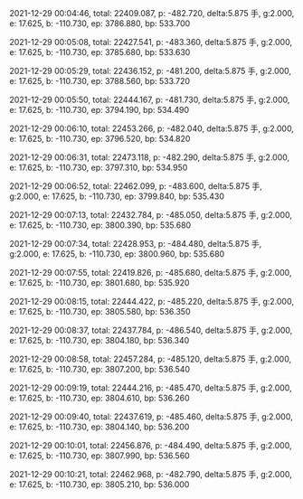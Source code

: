 2021-12-29 00:04:46, total: 22409.087, p: -482.720, delta:5.875 手, g:2.000, e: 17.625, b: -110.730, ep: 3786.880, bp: 533.700

2021-12-29 00:05:08, total: 22427.541, p: -483.360, delta:5.875 手, g:2.000, e: 17.625, b: -110.730, ep: 3785.680, bp: 533.630

2021-12-29 00:05:29, total: 22436.152, p: -481.200, delta:5.875 手, g:2.000, e: 17.625, b: -110.730, ep: 3788.560, bp: 533.720

2021-12-29 00:05:50, total: 22444.167, p: -481.730, delta:5.875 手, g:2.000, e: 17.625, b: -110.730, ep: 3794.190, bp: 534.490

2021-12-29 00:06:10, total: 22453.266, p: -482.040, delta:5.875 手, g:2.000, e: 17.625, b: -110.730, ep: 3796.520, bp: 534.820

2021-12-29 00:06:31, total: 22473.118, p: -482.290, delta:5.875 手, g:2.000, e: 17.625, b: -110.730, ep: 3797.310, bp: 534.950

2021-12-29 00:06:52, total: 22462.099, p: -483.600, delta:5.875 手, g:2.000, e: 17.625, b: -110.730, ep: 3799.840, bp: 535.430

2021-12-29 00:07:13, total: 22432.784, p: -485.050, delta:5.875 手, g:2.000, e: 17.625, b: -110.730, ep: 3800.390, bp: 535.680

2021-12-29 00:07:34, total: 22428.953, p: -484.480, delta:5.875 手, g:2.000, e: 17.625, b: -110.730, ep: 3800.960, bp: 535.680

2021-12-29 00:07:55, total: 22419.826, p: -485.680, delta:5.875 手, g:2.000, e: 17.625, b: -110.730, ep: 3801.680, bp: 535.920

2021-12-29 00:08:15, total: 22444.422, p: -485.220, delta:5.875 手, g:2.000, e: 17.625, b: -110.730, ep: 3805.580, bp: 536.350

2021-12-29 00:08:37, total: 22437.784, p: -486.540, delta:5.875 手, g:2.000, e: 17.625, b: -110.730, ep: 3804.180, bp: 536.340

2021-12-29 00:08:58, total: 22457.284, p: -485.120, delta:5.875 手, g:2.000, e: 17.625, b: -110.730, ep: 3807.200, bp: 536.540

2021-12-29 00:09:19, total: 22444.216, p: -485.470, delta:5.875 手, g:2.000, e: 17.625, b: -110.730, ep: 3804.610, bp: 536.260

2021-12-29 00:09:40, total: 22437.619, p: -485.460, delta:5.875 手, g:2.000, e: 17.625, b: -110.730, ep: 3804.140, bp: 536.200

2021-12-29 00:10:01, total: 22456.876, p: -484.490, delta:5.875 手, g:2.000, e: 17.625, b: -110.730, ep: 3807.990, bp: 536.560

2021-12-29 00:10:21, total: 22462.968, p: -482.790, delta:5.875 手, g:2.000, e: 17.625, b: -110.730, ep: 3805.210, bp: 536.000